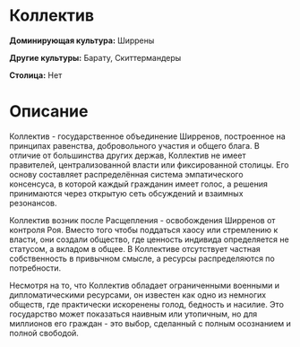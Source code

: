 # Коллектив

**Доминирующая культура:** Ширрены

**Другие культуры:** Барату, Скиттермандеры

**Столица:** Нет

# Описание
Коллектив - государственное объединение Ширренов, построенное на принципах равенства, добровольного участия и общего блага. В отличие от большинства других держав, Коллектив не имеет правителей, централизованной власти или фиксированной столицы. Его основу составляет распределённая система эмпатического консенсуса, в которой каждый гражданин имеет голос, а решения принимаются через открытую сеть обсуждений и взаимных резонансов.

Коллектив возник после Расщепления - освобождения Ширренов от контроля Роя. Вместо того чтобы поддаться хаосу или стремлению к власти, они создали общество, где ценность индивида определяется не статусом, а вкладом в общее. В Коллективе отсутствует частная собственность в привычном смысле, а ресурсы распределяются по потребности.

Несмотря на то, что Коллектив обладает ограниченными военными и дипломатическими ресурсами, он известен как одно из немногих обществ, где практически искоренены голод, бедность и насилие. Это государство может показаться наивным или утопичным, но для миллионов его граждан - это выбор, сделанный с полным осознанием и полной свободой.